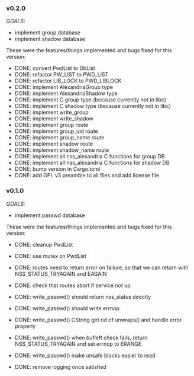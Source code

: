 ### v0.2.0

*GOALS:*
- implement group database
- implement shadow database

These were the features/things implemented and bugs fixed for this version:
- DONE: convert PwdList to DbList<T>
- DONE: refactor PW_LIST to PWD_LIST
- DONE: refactor LIB_LOCK to PWD_LIBLOCK
- DONE: implement AlexandriaGroup type
- DONE: implement AlexandriaShadow type
- DONE: implement C group type (because currently not in libc)
- DONE: implement C shadow type (because currently not in libc)
- DONE: implement write_group
- DONE: implement write_shadow
- DONE: implement group route
- DONE: implement group_uid route
- DONE: implement group_name route
- DONE: implement shadow route
- DONE: implement shadow_name route
- DONE: implement all nss_alexandria C functions for group DB
- DONE: implement all nss_alexandria C functions for shadow DB
- DONE: bump version in Cargo.toml
- DONE: add GPL v3 preamble to all files and add license file

### v0.1.0

*GOALS:*
- implement passwd database

These were the features/things implemented and bugs fixed for this version:
- DONE: cleanup PwdList
- DONE: use mutex on PwdList

- DONE: routes need to return error on failure, so that we can return with NSS_STATUS_TRYAGAIN and EAGAIN
- DONE: check that routes abort if service not up

- DONE: write_passwd() should return nss_status directly
- DONE: write_passwd() should write errnop
- DONE: write_passwd() CString get rid of unwraps() and handle error properly
- DONE: write_passwd() when bufleft check fails, return NSS_STATUS_TRYAGAIN and set errnop to ERANGE
- DONE: write_passwd() make unsafe blocks easier to read

- DONE: remove logging once satisfied
